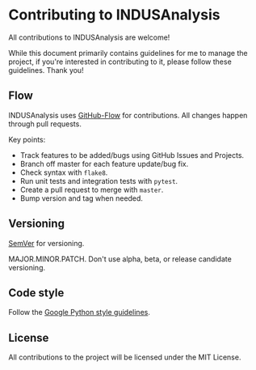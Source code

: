 # Contributing to INDUSAnalysis

All contributions to INDUSAnalysis are welcome!

While this document primarily contains guidelines for me to manage the project, if you're interested in contributing to it, please follow these guidelines. Thank you!

## Flow

INDUSAnalysis uses [GitHub-Flow](https://guides.github.com/introduction/flow/)
for contributions.
All changes happen through pull requests.

Key points:
- Track features to be added/bugs using GitHub Issues and Projects.
- Branch off master for each feature update/bug fix.
- Check syntax with `flake8`.
- Run unit tests and integration tests with `pytest`.
- Create a pull request to merge with `master`.
- Bump version and tag when needed.

## Versioning

[SemVer](https://semver.org/) for versioning.

MAJOR.MINOR.PATCH. Don't use alpha, beta, or release candidate versioning.

## Code style

Follow the
[Google Python style guidelines](https://google.github.io/styleguide/pyguide.html).

## License

All contributions to the project will be licensed under the MIT License.
